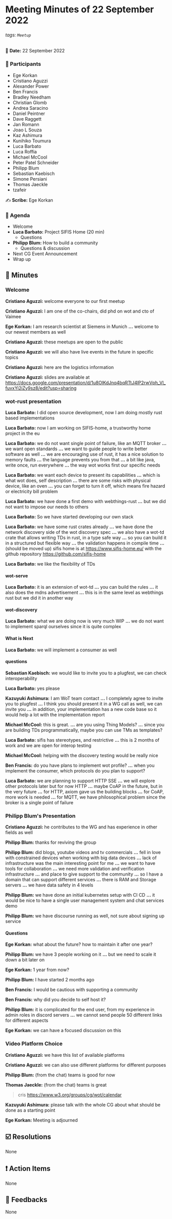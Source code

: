 Meeting Minutes of 22 September 2022
===

###### tags: `Meetup`

:date: **Date:** 22 September 2022

### :bust_in_silhouette: Participants

- Ege Korkan
- Cristiano Aguzzi
- Alexander Power
- Ben Francis
- Bradley Needham
- Christian Glomb
- Andrea Saracino
- Daniel Peintner
- Dave Raggett
- Jan Romann
- Joao L Souza
- Kaz Ashimura
- Kunihiko Toumura
- Luca Barbato
- Luca Roffia
- Michael McCool
- Peter Patel Schneider
- Philipp Blum
- Sebastian Kaebisch
- Simone Persiani
- Thomas Jaeckle
- tzafeir

:writing_hand: **Scribe:** Ege Korkan

### :scroll: Agenda

- Welcome
- **Luca Barbato:** Project SIFIS Home (20 min)
  - Questions
- **Philipp Blum:** How to build a community
  - Questions & discussion
- Next CG Event Announcement
- Wrap up


## :book: Minutes

### Welcome

**Cristiano Aguzzi:** welcome everyone to our first meetup

**Cristiano Aguzzi:** I am one of the co-chairs, did phd on wot and cto of Vaimee

**Ege Korkan:** I am research scientist at Siemens in Munich
**...** welcome to our newest members as well

**Cristiano Aguzzi:** these meetups are open to the public

**Cristiano Aguzzi:** we will also have live events in the future in specific topics

**Cristiano Aguzzi:** here are the logistics information

**Cristiano Aguzzi:** slides are available at https://docs.google.com/presentation/d/1u8OlKdJnq4bqRTtJ4lP2rwVph_Vl_fuvxYi2iZy9sz8/edit?usp=sharing

### wot-rust presentation

**Luca Barbato:** I did open source development, now I am doing mostly rust based implementations

**Luca Barbato:** now I am working on SIFIS-home, a trustworthy home project in the eu

**Luca Barbato:** we do not want single point of failure, like an MQTT broker
**...** we want open standards
**...** we want to guide people to write better software as well
**...** we are encouraging use of rust, it has a nice solution to memory faults
**...** the language prevents you from that
**...** a bit like java, write once, run everywhere
**...** the way wot works first our specific needs

**Luca Barbato:** we want each device to present its capabilities
**...** which is what wot does, self description
**...** there are some risks with physical device, like an oven
**...** you can forget to turn it off, which means fire hazard or electricity bill problem

**Luca Barbato:** we have done a first demo with webthings-rust
**...** but we did not want to impose our needs to others

**Luca Barbato:** So we have started developing our own stack

**Luca Barbato:** we have some rust crates already
**...** we have done the network discovery side of the wot discovery spec
**...** we also have a wot-td crate that allows writing TDs in rust, in a type safe way
**...** so you can build it in a structured but flexible way
**...** the validation happens in compile time
**...** (should be moved up) sifis home is at https://www.sifis-home.eu/ with the github repository https://github.com/sifis-home

**Luca Barbato:** we like the flexibility of TDs

#### wot-serve

**Luca Barbato:** it is an extension of wot-td
**...** you can build the rules
**...** it also does the mdns advertisement
**...** this is in the same level as webthings rust but we did it in another way

#### wot-discovery

**Luca Barbato:** what we are doing now is very much WIP
**...** we do not want to implement sparql ourselves since it is quite complex

#### What is Next

**Luca Barbato:** we will implement a consumer as well

#### questions

**Sebastian Kaebisch:** we would like to invite you to a plugfest, we can check interoperability

**Luca Barbato:** yes please

**Kazuyuki Ashimura:** I am WoT team contact
**...** I completely agree to invite you to plugfest
**...** I think you should present it in a WG call as well, we can invite you
**...** in addition, your implementation has a new code base so it would help a lot with the implementation report

**Michael McCool:** this is great.
**...** are you using Thing Models?
**...** since you are building TDs programmatically, maybe you can use TMs as templates?

**Luca Barbato:** sifis has stereotypes, and restrictive
**...** this is 2 months of work and we are open for interop testing

**Michael McCool:** helping with the discovery testing would be really nice

**Ben Francis:** do you have plans to implement wot profile?
**...** when you implement the consumer, which protocols do you plan to support?

**Luca Barbato:** we are planning to support HTTP SSE
**...** we will explore other protocols later but for now HTTP
**...** maybe CoAP in the future, but in the very future
**...** for HTTP, axiom gave us the building blocks
**...** for CoAP, more work is needed
**...** for MQTT, we have philosophical problem since the broker is a single point of failure

### Philipp Blum's Presentation

**Cristiano Aguzzi:** he contributes to the WG and has experience in other fields as well

**Philipp Blum:** thanks for reviving the group

**Philipp Blum:** did blogs, youtube videos and tv commercials
**...** fell in love with constrained devices when working with big data devices
**...** lack of infrastructure was the main interesting point for me
**...** we want to have tools for collaboration
**...** we need more validation and verification infrastructure
**...** and place to give support to the community
**...** so I have a domain that can support different services
**...** there is RAM and Storage servers
**...** we have data safety in 4 levels

**Philipp Blum:** we have done an initial kubernetes setup with CI CD
**...** it would be nice to have a single user management system and chat services
demo

**Philipp Blum:** we have discourse running as well, not sure about signing up service

#### Questions

**Ege Korkan:** what about the future? how to maintain it after one year?

**Philipp Blum:** we have 3 people working on it
**...** but we need to scale it down a bit later on

**Ege Korkan:** 1 year from now?

**Philipp Blum:** I have started 2 months ago

**Ben Francis:** I would be cautious with supporting a community

**Ben Francis:** why did you decide to self host it?

**Philipp Blum:** it is complicated for the end user, from my experience in admin roles in discord servers
**...** we cannot send people 50 different links for different aspects

**Ege Korkan:** we can have a focused discussion on this

### Video Platform Choice

**Cristiano Aguzzi:** we have this list of available platforms

**Cristiano Aguzzi:** we can also use different platforms for different purposes

**Philipp Blum:** (from the chat) teams is good for now

**Thomas Jaeckle:** (from the chat) teams is great

> cris https://www.w3.org/groups/cg/wot/calendar

**Kazuyuki Ashimura:** please talk with the whole CG about what should be done as a starting point

**Ege Korkan:** Meeting is adjourned
    
## :ballot_box_with_check: Resolutions

None

## :exclamation: Action Items

None

## :envelope_with_arrow: Feedbacks

None